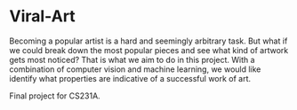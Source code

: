 # Viral-Art
Becoming a popular artist is a hard and seemingly arbitrary task. But what if we could break down the most popular pieces and see what kind of artwork gets most noticed? That is what we aim to do in this project. With a combination of computer vision and machine learning, we would like identify what properties are indicative of a successful work of art.

Final project for CS231A.
